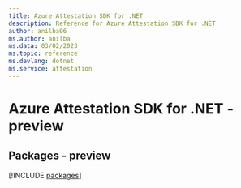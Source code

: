 ```yaml
---
title: Azure Attestation SDK for .NET
description: Reference for Azure Attestation SDK for .NET
author: anilba06
ms.author: anilba
ms.data: 03/02/2023
ms.topic: reference
ms.devlang: dotnet
ms.service: attestation
---
```

# Azure Attestation SDK for .NET - preview
## Packages - preview
[!INCLUDE [packages](attestation-index.md)]